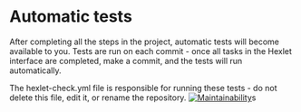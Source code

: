 # Automatic tests

After completing all the steps in the project, automatic tests will become available to you. Tests are run on each commit - once all tasks in the Hexlet interface are completed, make a commit, and the tests will run automatically.

The hexlet-check.yml file is responsible for running these tests - do not delete this file, edit it, or rename the repository.
[![Maintainability](https://api.codeclimate.com/v1/badges/7b21bbf3d65ce443a69e/maintainability)](https://codeclimate.com/github/aqua11iquid/frontend-project-44/maintainability)s